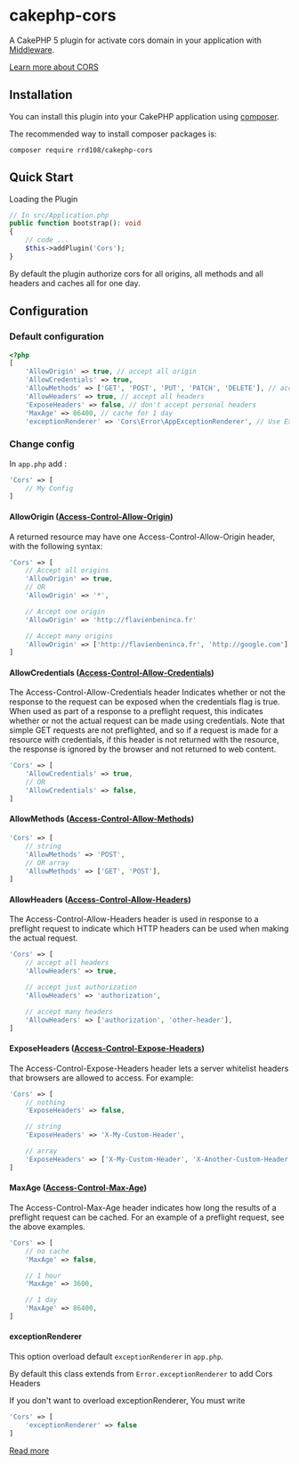 # cakephp-cors

A CakePHP 5 plugin for activate cors domain in your application with [Middleware](http://book.cakephp.org/3.0/en/controllers/middleware.html).

[Learn more about CORS](https://developer.mozilla.org/en-US/docs/Web/HTTP/Access_control_CORS)

## Installation

You can install this plugin into your CakePHP application using [composer](http://getcomposer.org).

The recommended way to install composer packages is:

```
composer require rrd108/cakephp-cors
```

## Quick Start

Loading the Plugin

```PHP
// In src/Application.php
public function bootstrap(): void
{
    // code ...
    $this->addPlugin('Cors');
}
```

By default the plugin authorize cors for all origins, all methods and all headers and caches all for one day.

## Configuration

### Default configuration

```PHP
<?php
[
    'AllowOrigin' => true, // accept all origin
    'AllowCredentials' => true,
    'AllowMethods' => ['GET', 'POST', 'PUT', 'PATCH', 'DELETE'], // accept all HTTP methods
    'AllowHeaders' => true, // accept all headers
    'ExposeHeaders' => false, // don't accept personal headers
    'MaxAge' => 86400, // cache for 1 day
    'exceptionRenderer' => 'Cors\Error\AppExceptionRenderer', // Use ExeptionRenderer class of plugin
```

### Change config

In `app.php` add :

```PHP
'Cors' => [
    // My Config
]
```

#### AllowOrigin ([Access-Control-Allow-Origin](https://developer.mozilla.org/en-US/docs/Web/HTTP/Access_control_CORS#Access-Control-Allow-Origin))

A returned resource may have one Access-Control-Allow-Origin header, with the following syntax:

```PHP
'Cors' => [
    // Accept all origins
    'AllowOrigin' => true,
    // OR
    'AllowOrigin' => '*',

    // Accept one origin
    'AllowOrigin' => 'http://flavienbeninca.fr'

    // Accept many origins
    'AllowOrigin' => ['http://flavienbeninca.fr', 'http://google.com']
]
```

#### AllowCredentials ([Access-Control-Allow-Credentials](https://developer.mozilla.org/en-US/docs/Web/HTTP/Access_control_CORS#Access-Control-Allow-Credentials))

The Access-Control-Allow-Credentials header Indicates whether or not the response to the request can be exposed when the credentials flag is true. When used as part of a response to a preflight request, this indicates whether or not the actual request can be made using credentials. Note that simple GET requests are not preflighted, and so if a request is made for a resource with credentials, if this header is not returned with the resource, the response is ignored by the browser and not returned to web content.

```PHP
'Cors' => [
    'AllowCredentials' => true,
    // OR
    'AllowCredentials' => false,
]
```

#### AllowMethods ([Access-Control-Allow-Methods](https://developer.mozilla.org/en-US/docs/Web/HTTP/Access_control_CORS#Access-Control-Allow-Methods))

```PHP
'Cors' => [
    // string
    'AllowMethods' => 'POST',
    // OR array
    'AllowMethods' => ['GET', 'POST'],
]
```

#### AllowHeaders ([Access-Control-Allow-Headers](https://developer.mozilla.org/en-US/docs/Web/HTTP/Access_control_CORS#Access-Control-Allow-Headers))

The Access-Control-Allow-Headers header is used in response to a preflight request to indicate which HTTP headers can be used when making the actual request.

```PHP
'Cors' => [
    // accept all headers
    'AllowHeaders' => true,

    // accept just authorization
    'AllowHeaders' => 'authorization',

    // accept many headers
    'AllowHeaders' => ['authorization', 'other-header'],
]
```

#### ExposeHeaders ([Access-Control-Expose-Headers](https://developer.mozilla.org/en-US/docs/Web/HTTP/Access_control_CORS#Access-Control-Expose-Headers))

The Access-Control-Expose-Headers header lets a server whitelist headers that browsers are allowed to access. For example:

```PHP
'Cors' => [
    // nothing
    'ExposeHeaders' => false,

    // string
    'ExposeHeaders' => 'X-My-Custom-Header',

    // array
    'ExposeHeaders' => ['X-My-Custom-Header', 'X-Another-Custom-Header'],
]
```

#### MaxAge ([Access-Control-Max-Age](https://developer.mozilla.org/en-US/docs/Web/HTTP/Access_control_CORS#Access-Control-Max-Age))

The Access-Control-Max-Age header indicates how long the results of a preflight request can be cached. For an example of a preflight request, see the above examples.

```PHP
'Cors' => [
    // no cache
    'MaxAge' => false,

    // 1 hour
    'MaxAge' => 3600,

    // 1 day
    'MaxAge' => 86400,
]
```

#### exceptionRenderer

This option overload default `exceptionRenderer` in `app.php`.

By default this class extends from `Error.exceptionRenderer` to add Cors Headers

If you don't want to overload exceptionRenderer, You must write

```PHP
'Cors' => [
	'exceptionRenderer' => false
]
```

[Read more](http://book.cakephp.org/3.0/en/development/errors.html#extend-the-baseerrorhandler)
